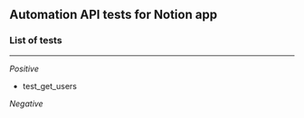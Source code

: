 ## Automation API tests for Notion app

### List of tests

---

*Positive*

- test_get_users


*Negative*

